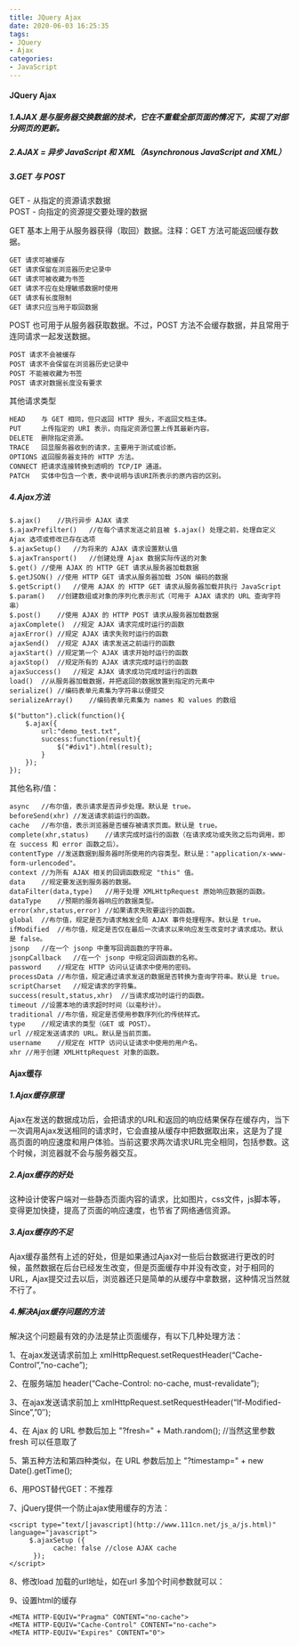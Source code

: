 ```yaml
---
title: JQuery Ajax
date: 2020-06-03 16:25:35
tags:
- JQuery
- Ajax
categories:
- JavaScript
---
```

#### JQuery Ajax
##### 1.AJAX 是与服务器交换数据的技术，它在不重载全部页面的情况下，实现了对部分网页的更新。
<!--more-->
##### 2.AJAX = 异步 JavaScript 和 XML（Asynchronous JavaScript and XML）
##### 3.GET 与 POST
GET - 从指定的资源请求数据  
POST - 向指定的资源提交要处理的数据

GET 基本上用于从服务器获得（取回）数据。注释：GET 方法可能返回缓存数据。  
```
GET 请求可被缓存
GET 请求保留在浏览器历史记录中
GET 请求可被收藏为书签
GET 请求不应在处理敏感数据时使用
GET 请求有长度限制
GET 请求只应当用于取回数据
```
POST 也可用于从服务器获取数据。不过，POST   方法不会缓存数据，并且常用于连同请求一起发送数据。
```
POST 请求不会被缓存
POST 请求不会保留在浏览器历史记录中
POST 不能被收藏为书签
POST 请求对数据长度没有要求
```
其他请求类型
```
HEAD	与 GET 相同，但只返回 HTTP 报头，不返回文档主体。
PUT	    上传指定的 URI 表示，向指定资源位置上传其最新内容。
DELETE	删除指定资源。
TRACE   回显服务器收到的请求，主要用于测试或诊断。
OPTIONS	返回服务器支持的 HTTP 方法。
CONNECT	把请求连接转换到透明的 TCP/IP 通道。
PATCH   实体中包含一个表，表中说明与该URI所表示的原内容的区别。
```
##### 4.Ajax方法
```
$.ajax()	//执行异步 AJAX 请求
$.ajaxPrefilter()	//在每个请求发送之前且被 $.ajax() 处理之前，处理自定义 Ajax 选项或修改已存在选项
$.ajaxSetup()	//为将来的 AJAX 请求设置默认值
$.ajaxTransport()	//创建处理 Ajax 数据实际传送的对象
$.get()	//使用 AJAX 的 HTTP GET 请求从服务器加载数据
$.getJSON()	//使用 HTTP GET 请求从服务器加载 JSON 编码的数据
$.getScript()	//使用 AJAX 的 HTTP GET 请求从服务器加载并执行 JavaScript
$.param()	//创建数组或对象的序列化表示形式（可用于 AJAX 请求的 URL 查询字符串）
$.post()	//使用 AJAX 的 HTTP POST 请求从服务器加载数据
ajaxComplete()	//规定 AJAX 请求完成时运行的函数
ajaxError()	//规定 AJAX 请求失败时运行的函数
ajaxSend()	//规定 AJAX 请求发送之前运行的函数
ajaxStart()	//规定第一个 AJAX 请求开始时运行的函数
ajaxStop()	//规定所有的 AJAX 请求完成时运行的函数
ajaxSuccess()	//规定 AJAX 请求成功完成时运行的函数
load()	//从服务器加载数据，并把返回的数据放置到指定的元素中
serialize()	//编码表单元素集为字符串以便提交
serializeArray()	//编码表单元素集为 names 和 values 的数组

```
```
$("button").click(function(){
    $.ajax({
        url:"demo_test.txt",
        success:function(result){
            $("#div1").html(result);
        }
    }); 
});
```
其他名称/值：
```
async	//布尔值，表示请求是否异步处理。默认是 true。
beforeSend(xhr)	//发送请求前运行的函数。
cache	//布尔值，表示浏览器是否缓存被请求页面。默认是 true。
complete(xhr,status)	//请求完成时运行的函数（在请求成功或失败之后均调用，即在 success 和 error 函数之后）。
contentType	//发送数据到服务器时所使用的内容类型。默认是："application/x-www-form-urlencoded"。
context	//为所有 AJAX 相关的回调函数规定 "this" 值。
data	//规定要发送到服务器的数据。
dataFilter(data,type)	//用于处理 XMLHttpRequest 原始响应数据的函数。
dataType	//预期的服务器响应的数据类型。
error(xhr,status,error)	//如果请求失败要运行的函数。
global	//布尔值，规定是否为请求触发全局 AJAX 事件处理程序。默认是 true。
ifModified	//布尔值，规定是否仅在最后一次请求以来响应发生改变时才请求成功。默认是 false。
jsonp	//在一个 jsonp 中重写回调函数的字符串。
jsonpCallback	//在一个 jsonp 中规定回调函数的名称。
password	//规定在 HTTP 访问认证请求中使用的密码。
processData	//布尔值，规定通过请求发送的数据是否转换为查询字符串。默认是 true。
scriptCharset	//规定请求的字符集。
success(result,status,xhr)	//当请求成功时运行的函数。
timeout	//设置本地的请求超时时间（以毫秒计）。
traditional	//布尔值，规定是否使用参数序列化的传统样式。
type	//规定请求的类型（GET 或 POST）。
url	//规定发送请求的 URL。默认是当前页面。
username	//规定在 HTTP 访问认证请求中使用的用户名。
xhr	//用于创建 XMLHttpRequest 对象的函数。
```

#### Ajax缓存
##### 1.Ajax缓存原理
Ajax在发送的数据成功后，会把请求的URL和返回的响应结果保存在缓存内，当下一次调用Ajax发送相同的请求时，它会直接从缓存中把数据取出来，这是为了提高页面的响应速度和用户体验。当前这要求两次请求URL完全相同，包括参数。这个时候，浏览器就不会与服务器交互。
##### 2.Ajax缓存的好处
这种设计使客户端对一些静态页面内容的请求，比如图片，css文件，js脚本等，变得更加快捷，提高了页面的响应速度，也节省了网络通信资源。
##### 3.Ajax缓存的不足
Ajax缓存虽然有上述的好处，但是如果通过Ajax对一些后台数据进行更改的时候，虽然数据在后台已经发生改变，但是页面缓存中并没有改变，对于相同的URL，Ajax提交过去以后，浏览器还只是简单的从缓存中拿数据，这种情况当然就不行了。
##### 4.解决Ajax缓存问题的方法
解决这个问题最有效的办法是禁止页面缓存，有以下几种处理方法：

1、在ajax发送请求前加上 xmlHttpRequest.setRequestHeader(“Cache-Control”,”no-cache”);

2、在服务端加 header(“Cache-Control: no-cache, must-revalidate”);

3、在ajax发送请求前加上 xmlHttpRequest.setRequestHeader(“If-Modified-Since”,”0″);

4、在 Ajax 的 URL 参数后加上 "?fresh=" + Math.random(); //当然这里参数 fresh 可以任意取了

5、第五种方法和第四种类似，在 URL 参数后加上 "?timestamp=" + new Date().getTime();

6、用POST替代GET：不推荐

7、jQuery提供一个防止ajax使用缓存的方法：
```
<script type="text/[javascript](http://www.111cn.net/js_a/js.html)" language="javascript"> 
     $.ajaxSetup ({ 
           cache: false //close AJAX cache 
      }); 
</script>
```
8、修改load 加载的url地址，如在url 多加个时间参数就可以：

9、设置html的缓存
```
<META HTTP-EQUIV="Pragma" CONTENT="no-cache">
<META HTTP-EQUIV="Cache-Control" CONTENT="no-cache">
<META HTTP-EQUIV="Expires" CONTENT="0">
```
